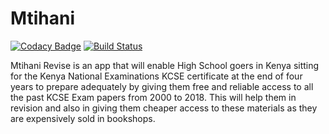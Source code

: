 # Mtihani
[![Codacy Badge](https://api.codacy.com/project/badge/Grade/54efc1f1e3c540e8ab36a75711a30d59)](https://app.codacy.com/manual/WadeQ/Mtihani?utm_source=github.com&utm_medium=referral&utm_content=WadeQ/Mtihani&utm_campaign=Badge_Grade_Dashboard)
[![Build Status](https://travis-ci.com/WadeQ/Mtihani.svg?branch=master)](https://travis-ci.com/WadeQ/Mtihani)

Mtihani Revise is an app that will enable High School goers in Kenya sitting for the Kenya National Examinations KCSE certificate at the end of  four years to prepare adequately by giving them free and reliable access to all the past KCSE Exam papers from 2000 to 2018. This will help them in revision and also in giving them cheaper access to these materials as they are expensively sold in bookshops.
